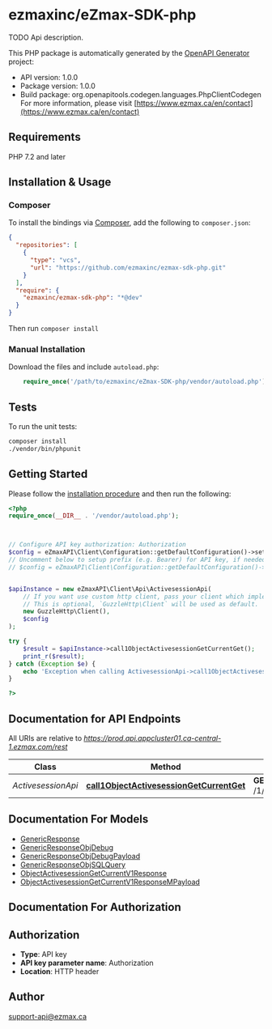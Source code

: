 # ezmaxinc/eZmax-SDK-php

TODO Api description.

This PHP package is automatically generated by the [OpenAPI Generator](https://openapi-generator.tech) project:

- API version: 1.0.0
- Package version: 1.0.0
- Build package: org.openapitools.codegen.languages.PhpClientCodegen
For more information, please visit [https://www.ezmax.ca/en/contact](https://www.ezmax.ca/en/contact)

## Requirements

PHP 7.2 and later

## Installation & Usage

### Composer

To install the bindings via [Composer](http://getcomposer.org/), add the following to `composer.json`:

```json
{
  "repositories": [
    {
      "type": "vcs",
      "url": "https://github.com/ezmaxinc/ezmax-sdk-php.git"
    }
  ],
  "require": {
    "ezmaxinc/ezmax-sdk-php": "*@dev"
  }
}
```

Then run `composer install`

### Manual Installation

Download the files and include `autoload.php`:

```php
    require_once('/path/to/ezmaxinc/eZmax-SDK-php/vendor/autoload.php');
```

## Tests

To run the unit tests:

```bash
composer install
./vendor/bin/phpunit
```

## Getting Started

Please follow the [installation procedure](#installation--usage) and then run the following:

```php
<?php
require_once(__DIR__ . '/vendor/autoload.php');



// Configure API key authorization: Authorization
$config = eZmaxAPI\Client\Configuration::getDefaultConfiguration()->setApiKey('Authorization', 'YOUR_API_KEY');
// Uncomment below to setup prefix (e.g. Bearer) for API key, if needed
// $config = eZmaxAPI\Client\Configuration::getDefaultConfiguration()->setApiKeyPrefix('Authorization', 'Bearer');


$apiInstance = new eZmaxAPI\Client\Api\ActivesessionApi(
    // If you want use custom http client, pass your client which implements `GuzzleHttp\ClientInterface`.
    // This is optional, `GuzzleHttp\Client` will be used as default.
    new GuzzleHttp\Client(),
    $config
);

try {
    $result = $apiInstance->call1ObjectActivesessionGetCurrentGet();
    print_r($result);
} catch (Exception $e) {
    echo 'Exception when calling ActivesessionApi->call1ObjectActivesessionGetCurrentGet: ', $e->getMessage(), PHP_EOL;
}

?>
```

## Documentation for API Endpoints

All URIs are relative to *https://prod.api.appcluster01.ca-central-1.ezmax.com/rest*

Class | Method | HTTP request | Description
------------ | ------------- | ------------- | -------------
*ActivesessionApi* | [**call1ObjectActivesessionGetCurrentGet**](docs/Api/ActivesessionApi.md#call1objectactivesessiongetcurrentget) | **GET** /1/object/activesession/getCurrent | Get Current Activesession


## Documentation For Models

 - [GenericResponse](docs/Model/GenericResponse.md)
 - [GenericResponseObjDebug](docs/Model/GenericResponseObjDebug.md)
 - [GenericResponseObjDebugPayload](docs/Model/GenericResponseObjDebugPayload.md)
 - [GenericResponseObjSQLQuery](docs/Model/GenericResponseObjSQLQuery.md)
 - [ObjectActivesessionGetCurrentV1Response](docs/Model/ObjectActivesessionGetCurrentV1Response.md)
 - [ObjectActivesessionGetCurrentV1ResponseMPayload](docs/Model/ObjectActivesessionGetCurrentV1ResponseMPayload.md)


## Documentation For Authorization



## Authorization


- **Type**: API key
- **API key parameter name**: Authorization
- **Location**: HTTP header



## Author

support-api@ezmax.ca

